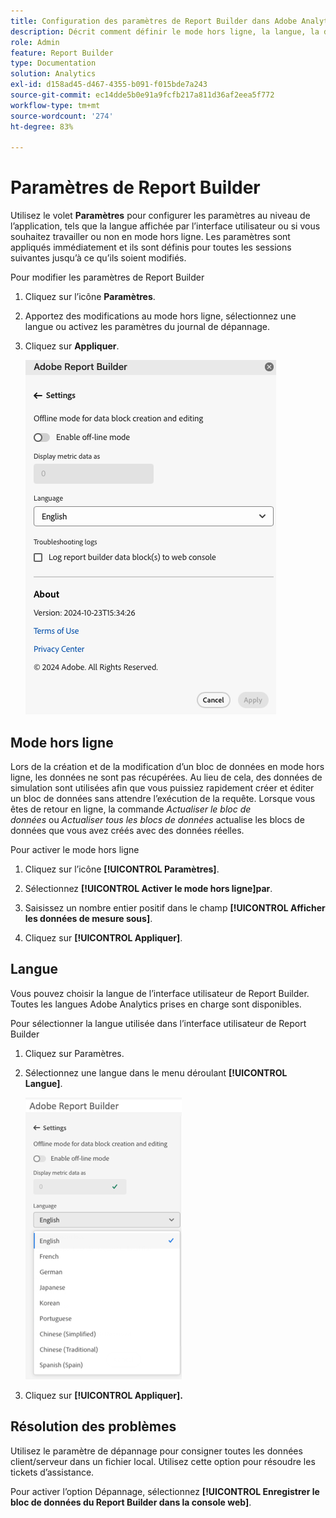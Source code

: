 ```yaml
---
title: Configuration des paramètres de Report Builder dans Adobe Analytics
description: Décrit comment définir le mode hors ligne, la langue, la date et les paramètres de dépannage.
role: Admin
feature: Report Builder
type: Documentation
solution: Analytics
exl-id: d158ad45-d467-4355-b091-f015bde7a243
source-git-commit: ec14dde5b0e91a9fcfb217a811d36af2eea5f772
workflow-type: tm+mt
source-wordcount: '274'
ht-degree: 83%

---
```


# Paramètres de Report Builder

Utilisez le volet **Paramètres** pour configurer les paramètres au niveau de l’application, tels que la langue affichée par l’interface utilisateur ou si vous souhaitez travailler ou non en mode hors ligne. Les paramètres sont appliqués immédiatement et ils sont définis pour toutes les sessions suivantes jusqu’à ce qu’ils soient modifiés.

Pour modifier les paramètres de Report Builder

1. Cliquez sur l’icône **Paramètres**.

1. Apportez des modifications au mode hors ligne, sélectionnez une langue ou activez les paramètres du journal de dépannage.

1. Cliquez sur **Appliquer**.

   ![Paramètres Report Builder.](./assets/image38.png)

## Mode hors ligne

Lors de la création et de la modification d’un bloc de données en mode hors ligne, les données ne sont pas récupérées. Au lieu de cela, des données de simulation sont utilisées afin que vous puissiez rapidement créer et éditer un bloc de données sans attendre l’exécution de la requête. Lorsque vous êtes de retour en ligne, la commande *Actualiser le bloc de données* ou *Actualiser tous les blocs de données* actualise les blocs de données que vous avez créés avec des données réelles.

Pour activer le mode hors ligne

1. Cliquez sur l’icône **[!UICONTROL Paramètres]**.

1. Sélectionnez **[!UICONTROL Activer le mode hors ligne]par**.

1. Saisissez un nombre entier positif dans le champ **[!UICONTROL Afficher les données de mesure sous]**.

1. Cliquez sur **[!UICONTROL Appliquer]**.

## Langue

Vous pouvez choisir la langue de l’interface utilisateur de Report Builder. Toutes les langues Adobe Analytics prises en charge sont disponibles.

Pour sélectionner la langue utilisée dans l’interface utilisateur de Report Builder

1. Cliquez sur Paramètres.

1. Sélectionnez une langue dans le menu déroulant **[!UICONTROL Langue]**.

   ![Volet de périodes Report Builder affichant la liste des langues avec l&#39;anglais sélectionné.](./assets/image39.png)

1. Cliquez sur **[!UICONTROL Appliquer].**

## Résolution des problèmes

Utilisez le paramètre de dépannage pour consigner toutes les données client/serveur dans un fichier local. Utilisez cette option pour résoudre les tickets d’assistance.

Pour activer l’option Dépannage, sélectionnez **[!UICONTROL Enregistrer le bloc de données du Report Builder dans la console web]**.
